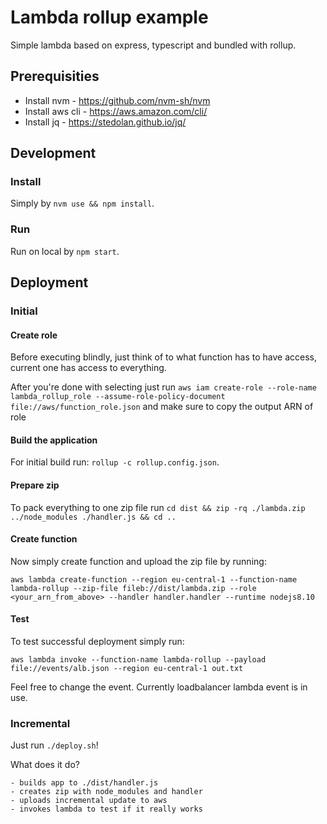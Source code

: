 # Lambda rollup example

Simple lambda based on express, typescript and bundled with rollup.

## Prerequisities
- Install nvm - https://github.com/nvm-sh/nvm
- Install aws cli - https://aws.amazon.com/cli/
- Install jq - https://stedolan.github.io/jq/

## Development

### Install
Simply by `nvm use && npm install`.

### Run
Run on local by `npm start`.

## Deployment

### Initial

#### Create role

Before executing blindly, just think of to what function has to have access, current one has access to everything.

After you're done with selecting just run `aws iam create-role --role-name lambda_rollup_role --assume-role-policy-document file://aws/function_role.json` and make sure to copy the output ARN of role

#### Build the application
For initial build run: `rollup -c rollup.config.json`.

#### Prepare zip
To pack everything to one zip file run `cd dist && zip -rq ./lambda.zip ../node_modules ./handler.js && cd ..`

#### Create function

Now simply create function and upload the zip file by running:
```
aws lambda create-function --region eu-central-1 --function-name lambda-rollup --zip-file fileb://dist/lambda.zip --role <your_arn_from_above> --handler handler.handler --runtime nodejs8.10
```

#### Test
To test successful deployment simply run:
```
aws lambda invoke --function-name lambda-rollup --payload file://events/alb.json --region eu-central-1 out.txt
```

Feel free to change the event. Currently loadbalancer lambda event is in use.

### Incremental
Just run `./deploy.sh`! 

What does it do?

    - builds app to ./dist/handler.js
    - creates zip with node_modules and handler
    - uploads incremental update to aws
    - invokes lambda to test if it really works